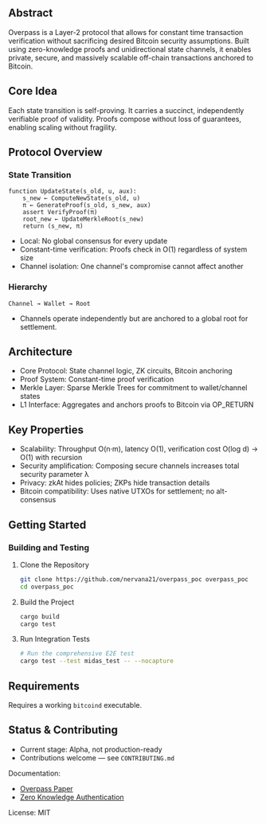 ## Abstract

Overpass is a Layer-2 protocol that allows for constant time transaction verification without sacrificing desired Bitcoin security assumptions. Built using zero-knowledge proofs and unidirectional state channels, it enables private, secure, and massively scalable off-chain transactions anchored to Bitcoin.

## Core Idea

Each state transition is self-proving. It carries a succinct, independently verifiable proof of validity. Proofs compose without loss of guarantees, enabling scaling without fragility.

## Protocol Overview

### State Transition

```
function UpdateState(s_old, u, aux):
    s_new ← ComputeNewState(s_old, u)
    π ← GenerateProof(s_old, s_new, aux)
    assert VerifyProof(π)
    root_new ← UpdateMerkleRoot(s_new)
    return (s_new, π)
```

- Local: No global consensus for every update
- Constant-time verification: Proofs check in O(1) regardless of system size
- Channel isolation: One channel's compromise cannot affect another

### Hierarchy

```
Channel → Wallet → Root
```

- Channels operate independently but are anchored to a global root for settlement.

## Architecture

- Core Protocol: State channel logic, ZK circuits, Bitcoin anchoring
- Proof System: Constant-time proof verification
- Merkle Layer: Sparse Merkle Trees for commitment to wallet/channel states
- L1 Interface: Aggregates and anchors proofs to Bitcoin via OP_RETURN

## Key Properties

- Scalability: Throughput O(n·m), latency O(1), verification cost O(log d) → O(1) with recursion
- Security amplification: Composing secure channels increases total security parameter λ
- Privacy: zkAt hides policies; ZKPs hide transaction details
- Bitcoin compatibility: Uses native UTXOs for settlement; no alt-consensus

## Getting Started

### Building and Testing

1. Clone the Repository

   ```bash
   git clone https://github.com/nervana21/overpass_poc overpass_poc
   cd overpass_poc
   ```

2. Build the Project

   ```bash
   cargo build
   cargo test
   ```

3. Run Integration Tests

   ```bash
   # Run the comprehensive E2E test
   cargo test --test midas_test -- --nocapture
   ```

## Requirements

Requires a working `bitcoind` executable.

## Status & Contributing

- Current stage: Alpha, not production-ready
- Contributions welcome — see `CONTRIBUTING.md`

Documentation:

- [Overpass Paper](docs/overpass_paper.pdf)
- [Zero Knowledge Authentication](docs/zkAt.pdf)

License: MIT
